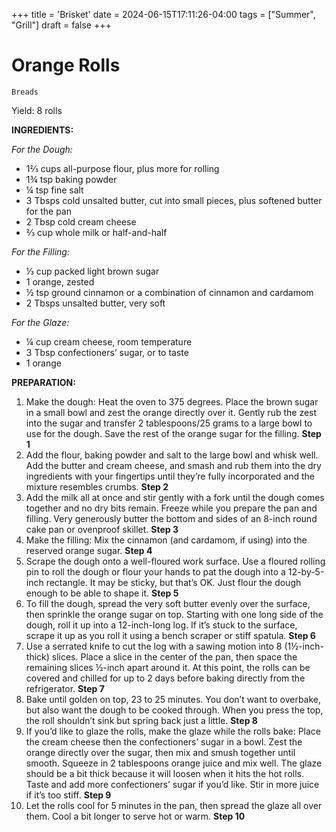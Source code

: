 +++
title = 'Brisket'
date = 2024-06-15T17:11:26-04:00
tags = ["Summer", "Grill"]
draft = false
+++
# Orange Rolls

`Breads`

Yield: 8 rolls

**INGREDIENTS:**

_For the Dough:_

- 1⅔ cups all-purpose flour, plus more for rolling
- 1¾ tsp baking powder
- ¼ tsp fine salt
- 3 Tbsps cold unsalted butter, cut into small pieces, plus softened butter for the pan
- 2 Tbsp cold cream cheese
- ⅔ cup whole milk or half-and-half

_For the Filling:_

- ⅓ cup packed light brown sugar
- 1 orange, zested
- ½ tsp ground cinnamon or a combination of cinnamon and cardamom
- 2 Tbsps unsalted butter, very soft

_For the Glaze:_

- ¼ cup cream cheese, room temperature
- 3 Tbsp confectioners’ sugar, or to taste
- 1 orange

**PREPARATION:**

1. Make the dough: Heat the oven to 375 degrees. Place the brown sugar in a small bowl and zest the orange directly over it. Gently rub the zest into the sugar and transfer 2 tablespoons/25 grams to a large bowl to use for the dough. Save the rest of the orange sugar for the filling.
    **Step 1**
2. Add the flour, baking powder and salt to the large bowl and whisk well. Add the butter and cream cheese, and smash and rub them into the dry ingredients with your fingertips until they’re fully incorporated and the mixture resembles crumbs.
    **Step 2**
3. Add the milk all at once and stir gently with a fork until the dough comes together and no dry bits remain. Freeze while you prepare the pan and filling. Very generously butter the bottom and sides of an 8-inch round cake pan or ovenproof skillet.
    **Step 3**
4. Make the filling: Mix the cinnamon (and cardamom, if using) into the reserved orange sugar.
    **Step 4**
5. Scrape the dough onto a well-floured work surface. Use a floured rolling pin to roll the dough or flour your hands to pat the dough into a 12-by-5-inch rectangle. It may be sticky, but that’s OK. Just flour the dough enough to be able to shape it.
    **Step 5**
6. To fill the dough, spread the very soft butter evenly over the surface, then sprinkle the orange sugar on top. Starting with one long side of the dough, roll it up into a 12-inch-long log. If it’s stuck to the surface, scrape it up as you roll it using a bench scraper or stiff spatula.
    **Step 6**
7. Use a serrated knife to cut the log with a sawing motion into 8 (1½-inch-thick) slices. Place a slice in the center of the pan, then space the remaining slices ½-inch apart around it. At this point, the rolls can be covered and chilled for up to 2 days before baking directly from the refrigerator.
    **Step 7**
8. Bake until golden on top, 23 to 25 minutes. You don’t want to overbake, but also want the dough to be cooked through. When you press the top, the roll shouldn’t sink but spring back just a little.
    **Step 8**
9. If you’d like to glaze the rolls, make the glaze while the rolls bake: Place the cream cheese then the confectioners’ sugar in a bowl. Zest the orange directly over the sugar, then mix and smush together until smooth. Squeeze in 2 tablespoons orange juice and mix well. The glaze should be a bit thick because it will loosen when it hits the hot rolls. Taste and add more confectioners’ sugar if you’d like. Stir in more juice if it’s too stiff.
    **Step 9**
10. Let the rolls cool for 5 minutes in the pan, then spread the glaze all over them. Cool a bit longer to serve hot or warm.
    **Step 10**
